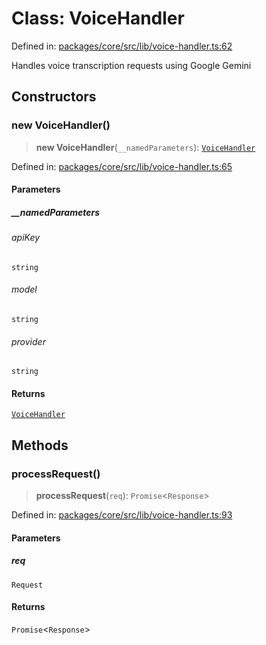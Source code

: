# Class: VoiceHandler

Defined in: [packages/core/src/lib/voice-handler.ts:62](https://github.com/GeoDaCenter/openassistant/blob/bf312b357cb340f1f76fa8b62441fb39bcbce0ce/packages/core/src/lib/voice-handler.ts#L62)

Handles voice transcription requests using Google Gemini

## Constructors

### new VoiceHandler()

> **new VoiceHandler**(`__namedParameters`): [`VoiceHandler`](VoiceHandler.md)

Defined in: [packages/core/src/lib/voice-handler.ts:65](https://github.com/GeoDaCenter/openassistant/blob/bf312b357cb340f1f76fa8b62441fb39bcbce0ce/packages/core/src/lib/voice-handler.ts#L65)

#### Parameters

##### \_\_namedParameters

###### apiKey

`string`

###### model

`string`

###### provider

`string`

#### Returns

[`VoiceHandler`](VoiceHandler.md)

## Methods

### processRequest()

> **processRequest**(`req`): `Promise`\<`Response`\>

Defined in: [packages/core/src/lib/voice-handler.ts:93](https://github.com/GeoDaCenter/openassistant/blob/bf312b357cb340f1f76fa8b62441fb39bcbce0ce/packages/core/src/lib/voice-handler.ts#L93)

#### Parameters

##### req

`Request`

#### Returns

`Promise`\<`Response`\>
